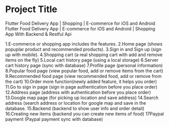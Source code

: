  
# Project Title
Flutter Food Delivery App | Shopping | E-commerce for iOS and Android
Flutter Food Delivery App | E-commerce for iOS and Android | Shopping App With Backend & Restful Api

1.E-commerce or shopping app includes the features.
2.Home page (shows popuplar product and recommended products).
3.Sign in and Sign up (sign up with mobile).
4.Shopping cart (a real shopping cart with add and remove items on the fly)
5.Local cart history page (using a local storage)
6.Server cart history page (sync with database)
7.Profile page (personal information)
8.Popular food page (view popular food, add or remove items from the cart)
9.Recommended food page (view recommended food, add or remove from the cart)
10.Order more function(newly added feature, it helps you order)
11.Go to sign in page (sign in page authentication before you place order)
12.Address page (address with authentication before you place order)
13.Google map page (for picking up location and save address)
14.Search address (search address or location for google map and save in the database.
15.Backend (backend to show user info and order detail)
16.Creating new items (backend you can create new items of food)
17Paypal payment (Paypal payment sync with database)
